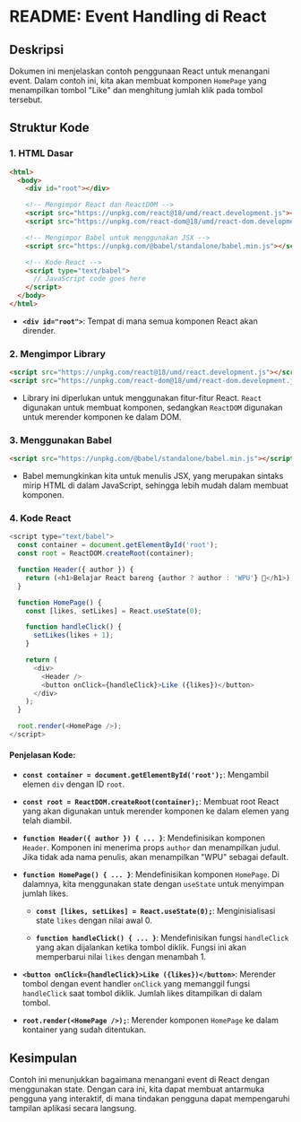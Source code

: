# README: Event Handling di React

## Deskripsi

Dokumen ini menjelaskan contoh penggunaan React untuk menangani event. Dalam contoh ini, kita akan membuat komponen `HomePage` yang menampilkan tombol "Like" dan menghitung jumlah klik pada tombol tersebut.

## Struktur Kode

### 1. HTML Dasar

```html
<html>
  <body>
    <div id="root"></div>

    <!-- Mengimpor React dan ReactDOM -->
    <script src="https://unpkg.com/react@18/umd/react.development.js"></script>
    <script src="https://unpkg.com/react-dom@18/umd/react-dom.development.js"></script>

    <!-- Mengimpor Babel untuk menggunakan JSX -->
    <script src="https://unpkg.com/@babel/standalone/babel.min.js"></script>

    <!-- Kode React -->
    <script type="text/babel">
      // JavaScript code goes here
    </script>
  </body>
</html>
```

- **`<div id="root">`**: Tempat di mana semua komponen React akan dirender.

### 2. Mengimpor Library

```html
<script src="https://unpkg.com/react@18/umd/react.development.js"></script>
<script src="https://unpkg.com/react-dom@18/umd/react-dom.development.js"></script>
```

- Library ini diperlukan untuk menggunakan fitur-fitur React. `React` digunakan untuk membuat komponen, sedangkan `ReactDOM` digunakan untuk merender komponen ke dalam DOM.

### 3. Menggunakan Babel

```html
<script src="https://unpkg.com/@babel/standalone/babel.min.js"></script>
```

- Babel memungkinkan kita untuk menulis JSX, yang merupakan sintaks mirip HTML di dalam JavaScript, sehingga lebih mudah dalam membuat komponen.

### 4. Kode React

```javascript
<script type="text/babel">
  const container = document.getElementById('root');
  const root = ReactDOM.createRoot(container);

  function Header({ author }) {
    return (<h1>Belajar React bareng {author ? author : 'WPU'} 🚀</h1>);
  }

  function HomePage() {
    const [likes, setLikes] = React.useState(0);

    function handleClick() {
      setLikes(likes + 1);
    }

    return (
      <div>
        <Header />
        <button onClick={handleClick}>Like ({likes})</button>
      </div>
    );
  }

  root.render(<HomePage />);
</script>
```

#### Penjelasan Kode:

- **`const container = document.getElementById('root');`**: Mengambil elemen `div` dengan ID `root`.

- **`const root = ReactDOM.createRoot(container);`**: Membuat root React yang akan digunakan untuk merender komponen ke dalam elemen yang telah diambil.

- **`function Header({ author }) { ... }`**: Mendefinisikan komponen `Header`. Komponen ini menerima props `author` dan menampilkan judul. Jika tidak ada nama penulis, akan menampilkan "WPU" sebagai default.

- **`function HomePage() { ... }`**: Mendefinisikan komponen `HomePage`. Di dalamnya, kita menggunakan state dengan `useState` untuk menyimpan jumlah likes.

  - **`const [likes, setLikes] = React.useState(0);`**: Menginisialisasi state `likes` dengan nilai awal 0.

  - **`function handleClick() { ... }`**: Mendefinisikan fungsi `handleClick` yang akan dijalankan ketika tombol diklik. Fungsi ini akan memperbarui nilai `likes` dengan menambah 1.

- **`<button onClick={handleClick}>Like ({likes})</button>`**: Merender tombol dengan event handler `onClick` yang memanggil fungsi `handleClick` saat tombol diklik. Jumlah likes ditampilkan di dalam tombol.

- **`root.render(<HomePage />);`**: Merender komponen `HomePage` ke dalam kontainer yang sudah ditentukan.

## Kesimpulan

Contoh ini menunjukkan bagaimana menangani event di React dengan menggunakan state. Dengan cara ini, kita dapat membuat antarmuka pengguna yang interaktif, di mana tindakan pengguna dapat mempengaruhi tampilan aplikasi secara langsung.
